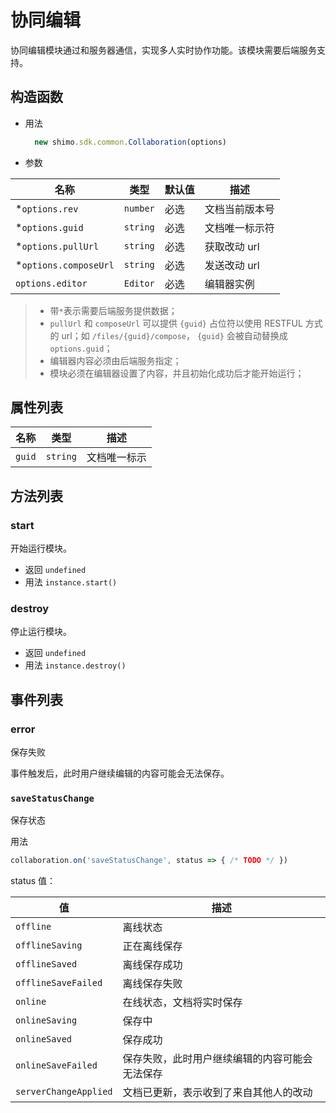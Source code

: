 # 协同编辑

协同编辑模块通过和服务器通信，实现多人实时协作功能。该模块需要后端服务支持。

## 构造函数

* 用法

  ```js
    new shimo.sdk.common.Collaboration(options)
  ```

* 参数

|名称|类型|默认值|描述|
| -- | -- | -- | -- |
| *`options.rev` | `number` | 必选 | 文档当前版本号 |
| *`options.guid` | `string` | 必选 | 文档唯一标示符 |
| *`options.pullUrl` | `string` | 必选 | 获取改动 url |
| *`options.composeUrl` | `string` | 必选 | 发送改动 url |
| `options.editor` | `Editor` | 必选 | 编辑器实例 |


> * 带`*`表示需要后端服务提供数据；
> * `pullUrl` 和 `composeUrl` 可以提供 `{guid}` 占位符以使用 RESTFUL 方式的 url；如 `/files/{guid}/compose`， `{guid}` 会被自动替换成 `options.guid`；
> * 编辑器内容必须由后端服务指定；
> * 模块必须在编辑器设置了内容，并且初始化成功后才能开始运行；


## 属性列表

|名称|类型|描述|
| -- | -- | -- |
| `guid` | `string` | 文档唯一标示 |

## 方法列表

### start
  开始运行模块。

  * 返回 `undefined`
  * 用法 `instance.start()`

### destroy
  停止运行模块。

  * 返回 `undefined`
  * 用法 `instance.destroy()`


## 事件列表

### error
  保存失败

  事件触发后，此时用户继续编辑的内容可能会无法保存。


### `saveStatusChange`
  保存状态

  用法

```js
collaboration.on('saveStatusChange', status => { /* TODO */ })
```

  status 值：

|值|描述|
|--|--|
|`offline`|离线状态|
|`offlineSaving`|正在离线保存|
|`offlineSaved`|离线保存成功|
|`offlineSaveFailed`|离线保存失败|
|`online`|在线状态，文档将实时保存|
|`onlineSaving`|保存中|
|`onlineSaved`|保存成功|
|`onlineSaveFailed`|保存失败，此时用户继续编辑的内容可能会无法保存|
|`serverChangeApplied`|文档已更新，表示收到了来自其他人的改动|
